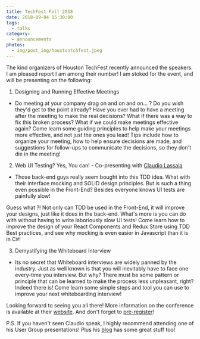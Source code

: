 ```yaml
---
title: TechFest Fall 2018
date: 2018-09-04 15:30:00
tags:
  - talks
category:
  - announcements
photos:
  - img/post_img/houstontchfest.jpeg
---
```


The kind organizers of Houston TechFest recently announced the speakers. I am pleased report I am among their number! I am stoked for the event, and will be presenting on the following:

1. Designing and Running Effective Meetings
 * Do meeting at your company drag on and on and on... ? Do you wish they'd get to the point already? Have you ever had to have a meeting after the meeting to make the real decisions? What if there was a way to fix this broken process? What if we could make meetings effective again? Come learn some guiding principles to help make your meetings more effective, and not just the ones you lead! Tips include how to organize your meeting, how to help ensure decisions are made, and suggestions for follow-ups to communicate the decisions, so they don't die in the meeting!

2. Web UI Testing? Yes, You can! - Co-presenting with [Claudio Lassala](lassala.net)
 * Those back-end guys really seem bought into this TDD idea. What with their interface mocking and SOLID design principles. But is such a thing even possible in the Front-End? Besides everyone knows UI tests are painfully slow!

  Guess what ?! Not only can TDD be used in the Front-End, it will improve your designs, just like it does in the back-end. What's more is you can do with without having to write laboriously slow UI tests! Come learn how to improve the design of your React Components and Redux Store using TDD Best practices, and see why mocking is even easier in Javascript than it is in C#!

3. Demystifying the Whiteboard Interview
 * Its no secret that Whiteboard interviews are widely panned by the industry. Just as well known is that you will inevitably have to face one every-time you interview. But why? There must be some pattern or principle that can be learned to make the process less unpleasant, right? Indeed there is! Come learn some simple steps and tool you can use to improve your next whiteboarding interview!

Looking forward to seeing you all there! More information on the conference is available at their [website](http://www.houstontechfest.com/). And don't forget to [pre-register](https://www.eventbrite.com/e/houston-techfest-2018-tickets-47835956634)!

P.S. If you haven't seen Claudio speak, I highly recommend attending one of his User Group presentations! Plus his [blog](lassala.net) has some great stuff too!